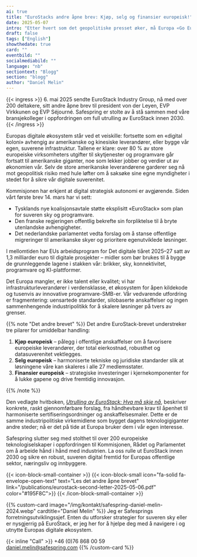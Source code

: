```yaml
---
ai: true
title: "EuroStacks andre åpne brev: Kjøp, selg og finansier europeisk!"
date: 2025-05-07
intro: "Etter hvert som det geopolitiske presset øker, må Europa «Go European» og rulle ut EuroStack i hele EU innen 2030 for å sikre vår digitale fremtid."
draft: false
tags: ["English"]
showthedate: true
card: ""
eventbild: ""
socialmediabild: ""
language: "nb"
sectiontext: "Blogg"
section: "blogg"
author: "Daniel Melin"
---
```

{{< ingress >}}
6. mai 2025 sendte EuroStack Industry Group, nå med over 200 deltakere, sitt andre åpne brev til president von der Leyen, EVP Virkkunen og EVP Séjourné. Safespring er stolte av å stå sammen med våre bransjekolleger i oppfordringen om full utrulling av EuroStack innen 2030.  
{{< /ingress >}}

Europas digitale økosystem står ved et veiskille: fortsette som en «digital koloni» avhengig av amerikanske og kinesiske leverandører, eller bygge vår egen, suverene infrastruktur. Tallene er klare: over 80 % av store europeiske virksomheters utgifter til skytjenester og programvare går fortsatt til amerikanske giganter, noe som lekker jobber og verdier ut av økonomien vår. Selv de store amerikanske leverandørene garderer seg nå mot geopolitisk risiko med hule løfter om å saksøke sine egne myndigheter i stedet for å sikre vår digitale suverenitet.

Kommisjonen har erkjent at digital strategisk autonomi er avgjørende. Siden vårt første brev 14. mars har vi sett:

- Tysklands nye koalisjonsavtale støtte eksplisitt «EuroStack» som plan for suveren sky og programvare.
- Den franske regjeringen offentlig bekrefte sin forpliktelse til å bryte utenlandske avhengigheter.
- Det nederlandske parlamentet vedta forslag om å stanse offentlige migreringer til amerikanske skyer og prioritere egenutviklede løsninger.

I mellomtiden har EUs arbeidsprogram for Det digitale tiåret 2025–27 satt av 1,3 milliarder euro til digitale prosjekter – midler som bør brukes til å bygge de grunnleggende lagene i stakken vår: brikker, sky, konnektivitet, programvare og KI-plattformer.

Det Europa mangler, er ikke talent eller kvalitet; vi har infrastrukturleverandører i verdensklasse, et økosystem for åpen kildekode og tusenvis av innovative programvare-SMB-er. Vår vedvarende utfordring er fragmentering: uensartede standarder, silobaserte anskaffelser og ingen sammenhengende industripolitikk for å skalere løsninger på tvers av grenser.

{{% note "Det andre brevet" %}}
Det andre EuroStack-brevet understreker tre pilarer for umiddelbar handling:

1. **Kjøp europeisk** – pålegg i offentlige anskaffelser om å favorisere europeiske leverandører, der total eierkostnad, robusthet og datasuverenitet vektlegges.
2. **Selg europeisk** – harmoniserte tekniske og juridiske standarder slik at løsningene våre kan skaleres i alle 27 medlemsstater.
3. **Finansier europeisk** – strategiske investeringer i kjernekomponenter for å lukke gapene og drive fremtidig innovasjon.

{{% /note %}}

Den vedlagte hvitboken, _[Utrulling av EuroStack: Hva må skje nå](https://euro-stack.eu/wp-content/uploads/2025/05/EuroStack-White-Paper-Final-1.pdf)_, beskriver konkrete, raskt gjennomførbare forslag, fra håndhevbare krav til åpenhet til harmoniserte sertifiseringsordninger og anskaffelsesmaler. Dette er de samme industripolitiske virkemidlene som bygget dagens teknologigiganter andre steder; nå er det på tide at Europa bruker dem i vår egen interesse.

Safespring slutter seg med stolthet til over 200 europeiske teknologiselskaper i oppfordringen til Kommisjonen, Rådet og Parlamentet om å arbeide hånd i hånd med industrien. La oss rulle ut EuroStack innen 2030 og sikre en robust, suveren digital fremtid for Europas offentlige sektor, næringsliv og innbyggere.

{{< icon-block-small-container >}}
{{< icon-block-small
        icon="fa-solid fa-envelope-open-text"
        text="Les det andre åpne brevet"
        link="/publications/eurostack-second-letter-2025-05-06.pdf"
        color="#195F8C">}}
{{< /icon-block-small-container >}}

{{% custom-card image="/img/kontakt/safespring-daniel-melin-2024.webp" cardtitle="Daniel Melin" %}}
Jeg er Safesprings forretningsutviklingssjef. Enten du utforsker strategier for suveren sky eller er nysgjerrig på EuroStack, er jeg her for å hjelpe deg med å navigere i og utnytte Europas digitale økosystem.

{{< inline "Call" >}} +46 (0)76 868 00 59  
[daniel.melin@safespring.com](mailto:daniel.melin@safespring.com)
{{% /custom-card %}}